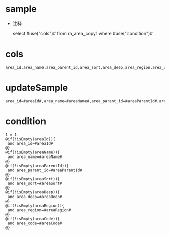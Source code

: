 sample
===
* 注释

	select #use("cols")# from ra_area_copy1  where  #use("condition")#

cols
===
	area_id,area_name,area_parent_id,area_sort,area_deep,area_region,area_code

updateSample
===
	
	area_id=#areaId#,area_name=#areaName#,area_parent_id=#areaParentId#,area_sort=#areaSort#,area_deep=#areaDeep#,area_region=#areaRegion#,area_code=#areaCode#

condition
===

	1 = 1  
	@if(!isEmpty(areaId)){
	 and area_id=#areaId#
	@}
	@if(!isEmpty(areaName)){
	 and area_name=#areaName#
	@}
	@if(!isEmpty(areaParentId)){
	 and area_parent_id=#areaParentId#
	@}
	@if(!isEmpty(areaSort)){
	 and area_sort=#areaSort#
	@}
	@if(!isEmpty(areaDeep)){
	 and area_deep=#areaDeep#
	@}
	@if(!isEmpty(areaRegion)){
	 and area_region=#areaRegion#
	@}
	@if(!isEmpty(areaCode)){
	 and area_code=#areaCode#
	@}
	
	